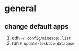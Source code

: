 # general

## change default apps
1. edit `~/.config/mimeapps.list`
2. run `# update-desktop-database`
